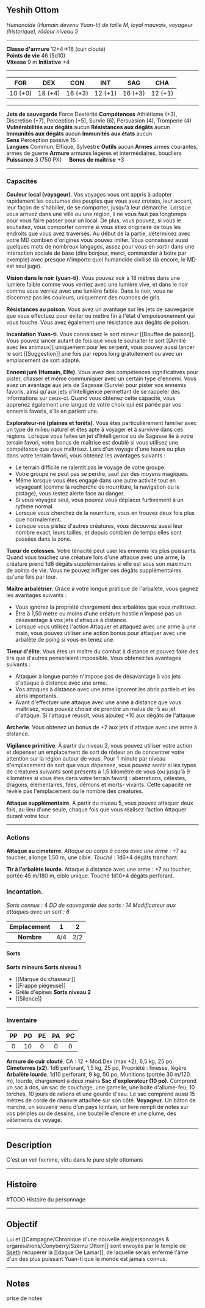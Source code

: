 ## Yeshih Ottom
*Humanoïde (Humain devenu Yuan-ti) de taille M, loyal mauvais, voyageur (historique), rôdeur niveau 5*
___
**Classe d'armure** 12+4->16 (cuir clouté)  
**Points de vie** 46 (5d10)  
**Vitesse** 9 m
**Initiative** +4
___

| FOR     | DEX     | CON     | INT     | SAG     | CHA     |
| ------- | ------- | ------- | ------- | ------- | ------- |
| 10 (+0) | 18 (+4) | 16 (+3) | 12 (+1) | 16 (+3) | 12 (+1) |
___
**Jets de sauvegarde** Force Dextérité
**Compétences** Athlétisme (+3), Discretion (+7), Perception (+5), Survie (6), Persuasion (4), Tromperie (4)
**Vulnérabilités aux dégâts** aucun
**Résistances aux dégâts** aucun
**Immunités aux dégâts** aucun
**Immunités aux états** aucun  
**Sens**  Perception passive 15  
**Langues** Commun, Elfique, Sylvestre
**Outils** aucun
**Armes** armes courantes, armes de guerre
**Armure** armures légères et intermédiaires, boucliers
**Puissance** 3 (750 PX)     **Bonus de maîtrise** +3  
___
### Capacités
**Couleur local (voyageur)**. Vos voyages vous ont appris à adopter rapidement les coutumes des peuples que vous avez croisés, leur accent, leur façon de s'habiller, de se comporter, jusqu'à leur démarche. Lorsque vous arrivez dans une ville ou une région, il ne vous faut pas longtemps pour vous faire passer pour un local. De plus, vous pouvez, si vous le souhaitez, vous comporter comme si vous étiez originaire de tous les endroits que vous avez traversés. Au début de la partie, déterminez avec votre MD combien d'origines vous pouvez imiter. Vous connaissez aussi quelques mots de nombreux langages, assez pour vous en sortir dans une interaction sociale de base (dire bonjour, merci, commander à boire par exemple) avec presque n'importe quel humanoïde civilisé (là encore, le MD est seul juge).

**Vision dans le noir (yuan-ti)**. Vous pouvez voir à 18 mètres dans une lumière faible comme vous verriez avec une lumière vive, et dans le noir comme vous verriez avec une lumière faible. Dans le noir, vous ne discernez pas les couleurs, uniquement des nuances de gris.

**Résistances au poison**.
Vous avez un avantage sur les jets de sauvegarde que vous effectuez pour éviter ou mettre fin à l'état d'empoisonnement qui vous touche. Vous avez également une résistance aux dégâts de poison.

**Incantation Yuan-ti**. Vous connaissez le sort mineur [[Bouffée de poison]]. Vous pouvez lancer autant de fois que vous le souhaiter le sort [[Amitié avec les animaux]] uniquement pour les serpent, vous pouvez aussi lancer le sort [[Suggestion]] une fois par repos long gratuitement ou avec un emplacement de sort adapté.

**Ennemi juré (Humain, Elfe)**. Vous avez des compétences significatives pour pister, chasser et même communiquer avec un certain type d'ennemi. Vous avez un avantage aux jets de Sagesse (Survie) pour pister vos ennemis favoris, ainsi qu'aux jets d’Intelligence permettant de se rappeler des informations sur ceux-ci. Quand vous obtenez cette capacité, vous apprenez également une langue de votre choix qui est parlée par vos ennemis favoris, s’ils en parlent une.

**Explorateur-né (plaines et forêts)**. Vous êtes particulièrement familier avec un type de milieu naturel et êtes apte à voyager et à survivre dans ces régions. Lorsque vous faites un jet d’Intelligence ou de Sagesse lié à votre terrain favori, votre bonus de maîtrise est doublé si vous utilisez une compétence que vous maîtrisez.
Lors d'un voyage d'une heure ou plus dans votre terrain favori, vous obtenez les avantages suivants : 
- Le terrain difficile ne ralentit pas le voyage de votre groupe. 
- Votre groupe ne peut pas se perdre, sauf par des moyens magiques. 
- Même lorsque vous êtes engagé dans une autre activité tout en voyageant (comme la recherche de nourriture, la navigation ou le pistage), vous restez alerte face au danger. 
- Si vous voyagez seul, vous pouvez vous déplacer furtivement à un rythme normal. 
- Lorsque vous cherchez de la nourriture, vous en trouvez deux fois plus que normalement. 
- Lorsque vous pistez d'autres créatures, vous découvrez aussi leur nombre exact, leurs tailles, et depuis combien de temps elles sont passées dans la zone.

**Tueur de colosses**. Votre ténacité peut user les ennemis les plus puissants. Quand vous touchez une créature lors d'une attaque avec une arme, la créature prend 1d8 dégâts supplémentaires si elle est sous son maximum de points de vie. Vous ne pouvez infliger ces dégâts supplémentaires qu'une fois par tour.

**Maître arbalétrier**. Grâce à votre longue pratique de l'arbalète, vous gagnez les avantages suivants : 
- Vous ignorez la propriété chargement des arbalètes que vous maîtrisez. 
- Être à 1,50 mètre ou moins d'une créature hostile n'impose pas un désavantage à vos jets d'attaque à distance. 
- Lorsque vous utilisez l'action Attaquer et attaquez avec une arme à une main, vous pouvez utiliser une action bonus pour attaquer avec une arbalète de poing si vous en tenez une.

**Tireur d'élite**. Vous êtes un maître du combat à distance et pouvez faire des tirs que d'autres penseraient impossible. Vous obtenez les avantages suivants : 
- Attaquer à longue portée n'impose pas de désavantage à vos jets d'attaque à distance avec une arme. 
- Vos attaques à distance avec une arme ignorent les abris partiels et les abris importants. 
- Avant d'effectuer une attaque avec une arme à distance que vous maîtrisez, vous pouvez choisir de prendre un malus de -5 au jet d'attaque. Si l'attaque réussit, vous ajoutez +10 aux dégâts de l'attaque

**Archerie**. Vous obtenez un bonus de +2 aux jets d'attaque avec une arme à distance.

**Vigilance primitive**. À partir du niveau 3, vous pouvez utiliser votre action et dépenser un emplacement de sort de rôdeur an de concentrer votre attention sur la région autour de vous. Pour 1 minute par niveau d'emplacement de sort que vous dépensez, vous pouvez sentir si les types de créatures suivants sont présents à 1,5 kilomètre de vous (ou jusqu'à 9 kilomètres si vous êtes dans votre terrain favori) : aberrations, célestes, dragons, élémentaires, fées, démons et morts- vivants. Cette capacité ne révèle pas l'emplacement ou le nombre des créatures.

**Attaque supplémentaire**. À partir du niveau 5, vous pouvez attaquer deux fois, au lieu d'une seule, chaque fois que vous réalisez l’action Attaquer durant votre tour.

****
### Actions
**Attaque au cimeterre**. *Attaque au corps à corps avec une arme* : +7 au toucher, allonge 1,50 m, une cible. *Touché* : 1d6+4 dégâts tranchant.  

**Tir à l’arbalète lourde**. Attaque à distance avec une arme : +7 au toucher, portée 45 m/180 m, cible unique. Touché 1d10+4 dégâts perforant.

### Incantation.
*Sorts connus :* 4
*DD de sauvegarde des sorts : 14*
*Modificateur aux attaques avec un sort : 6*

| Emplacement |  1  |  2  |
| :---------: | :-: | :-: |
| **Nombre**  | 4/4 | 2/2 |
#### Sorts
**Sorts mineurs**
**Sorts niveau 1**
- [[Marque du chasseur]]
- [[Frappe piégeuse]]
- Grêle d'épines
**Sorts niveau 2**
- [[Silence]]
___
### Inventaire
| PP  | PO  | PE  | PA  | PC  |
| :-: | :-: | :-: | :-: | :-: |
|  0  | 10  |  0  |  0  |  0  |

**Armure de cuir clouté**. CA : 12 + Mod.Dex (max +2), 6,5 kg, 25 po.
**Cimeterres (x2)**. 1d6 perforant, 1,5 kg, 25 po, Propriété : finesse, légère
**Arbalète lourde**. 1d10 perforant, 9 kg, 50 po, Munitions (portée 30 m/120 m), lourde, chargement à deux mains
**Sac d'explorateur (10 po)**. Comprend un sac à dos, un sac de couchage, une gamelle, une boite d'allume-feu, 10 torches, 10 jours de rations et une gourde d'eau. Le sac comprend aussi 15 mètres de corde de chanvre attachée sur son côté.
**Voyageur**. Un bâton de marche, un souvenir venu d’un pays lointain, un livre rempli de notes sur vos périples ou de dessins, une bouteille d'encre et une plume, des vêtements de voyage.
___
## Description
C'est un veil homme, vêtu dans le pure style ottomans
___
## Histoire
#TODO 
Histoire du personnage
___
## Objectif
Lui et [[Campagne/Chronique d'une nouvelle ère/personnages & organisations/Conyberry/Szemu Ottom]] sont envoyés par le temple de [Sseth](https://forgottenrealms.fandom.com/wiki/Sseth) récupérer la [[dague De Lamar]], de laquelle serais enfermé l'âme d'un des plus puissant Yuan-ti que le monde est jamais connus.
___
## Notes
prise de notes